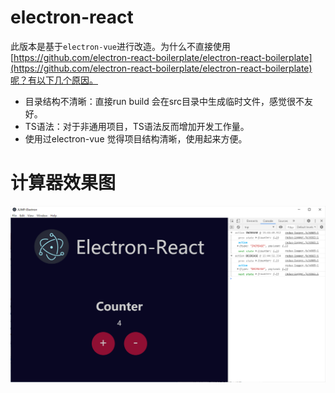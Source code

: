 # electron-react

此版本是基于`electron-vue`进行改造。为什么不直接使用[https://github.com/electron-react-boilerplate/electron-react-boilerplate](https://github.com/electron-react-boilerplate/electron-react-boilerplate)呢？有以下几个原因。

- 目录结构不清晰：直接run build 会在src目录中生成临时文件，感觉很不友好。
- TS语法：对于非通用项目，TS语法反而增加开发工作量。
- 使用过electron-vue 觉得项目结构清晰，使用起来方便。


# 计算器效果图

![](./docs/imgs/counter-demo.png)
